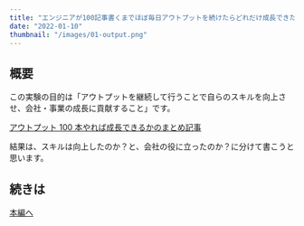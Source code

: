 ```yaml
---
title: "エンジニアが100記事書くまでほぼ毎日アウトプットを続けたらどれだけ成長できたのか"
date: "2022-01-10"
thumbnail: "/images/01-output.png"
---
```


## 概要

この実験の目的は「アウトプットを継続して行うことで自らのスキルを向上させ、会社・事業の成長に貢献すること」です。

[アウトプット 100 本やれば成長できるかのまとめ記事](https://qiita.com/ryosuketter/items/713474dbd009870e4103)

結果は、スキルは向上したのか？と、会社の役に立ったのか？に分けて書こうと思います。

## 続きは

[本編へ](https://qiita.com/ryosuketter/items/dd70e0a3cd76c48552a2)
